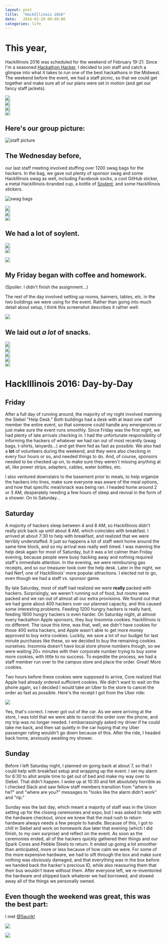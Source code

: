 ```yaml
---
layout: post
title:  "HackIllinois 2016"
date:   2016-03-20 00:40:00
categories: life
---
```


# This year,
HackIllinois 2016 was scheduled for the weekend of February 19-21.
Since I'm a seasoned [Hackathon Hacker](https://www.facebook.com/groups/hackathonhackers/), I decided to join staff and catch a glimpse into what it takes to run one of the best hackathons in the Midwest. The weekend before the event, we had a staff picnic, so that we could get together and make sure all of our plans were set in motion (and get our fancy staff jackets).

<div class="row">
	<div class="col-sm-6">
		<img src="/img/hackillinois2016/staff_picnic_1.jpg">
	</div>
	<div class="col-sm-6">
		<img src="/img/hackillinois2016/staff_picnic_2.jpg">
	</div>
</div>

<div class="row">
	<div class="col-sm-6">
		<img src="/img/hackillinois2016/staff_picnic_3.jpg">
	</div>
	<div class="col-sm-6">
		<img src="/img/hackillinois2016/staff_picnic_4.jpg">
	</div>
</div>

## Here's our group picture:

![staff picture](/img/hackillinois2016/hackillinois_staff_serious.jpg)

## The Wednesday before,
our last staff meeting involved stuffing over 1200 swag bags for the hackers. In the bag, we gave out plenty of sponsor swag and some HackIllinois swag as well, including Facebook socks, a cool GitHub sticker, a metal HackIllinois-branded cup, a bottle of [Soylent](http://www.soylent.com), and some HackIllinois stickers.

![swag bags](/img/hackillinois2016/swag_bags.png)

<div class="row">
	<div class="col-sm-6">
		<img src="/img/hackillinois2016/swag_bag_boxes.jpg">
	</div>
	<div class="col-sm-6">
		<img src="/img/hackillinois2016/swag_bag_packing_2.jpg">
	</div>
</div>

<div class="row">
	<div class="col-xs-12">
		<img src="/img/hackillinois2016/swag_bag_packing_3.jpg">
	</div>
</div>


## We had a lot of soylent.

<div class="row">
	<div class="col-sm-6">
		<img src="/img/hackillinois2016/soylent_packed_edit.jpg">
	</div>
	<div class="col-sm-6">
		<img src="/img/hackillinois2016/soylent_ready_edit.jpg">
	</div>
</div>


![](/img/hackillinois2016/start_with_coffee_hw.jpg)

## My Friday began with coffee and homework.
(Spoiler: I didn't finish the assignment...)


The rest of the day involved setting up rooms, banners, tables, etc. in the two buildings we were using for the event. Rather than going into much detail about setup, I think this screenshot describes it rather well:

![](/img/hackillinois2016/step_count.png)

## We laid out _a lot_ of snacks.

<div class="row">
	<div class="col-sm-6">
		<img src="/img/hackillinois2016/snacks.jpg">
	</div>
	<div class="col-sm-6">
		<img src="/img/hackillinois2016/more_snacks.jpg">
	</div>
</div>
<div class="row">
	<div class="col-xs-12">
		<img src="/img/hackillinois2016/HackIllinois_2016-Feb-19.jpg">
	</div>
</div>

<div class="row">
	<div class="col-sm-6">
		<img src="/img/hackillinois2016/company_mixing.jpg">
	</div>
	<div class="col-sm-6">
		<img src="/img/hackillinois2016/company_mixing_2.jpg">
	</div>
</div>

<div class="row text-center">
	<div class="col-xs-12">
		<h1><b>HackIllinois 2016:</b> Day-by-Day</h1>
	</div>
</div>

## Friday

After a full day of running around, the majority of my night involved manning the Siebel "Help Desk." Both buildings had a desk with at least one staff member the entire event, so that someone could handle any emergencies or just make sure the event runs smoothly. Since Friday was the first night, we had plenty of late arrivals checking in. I had the unfortunate responsibility of informing the hackers of whatever we had ran out of most recently (swag bags, t-shirts, lanyards...) and get them fed as fast as possible. We also had a **lot** of volunteers during the weekend, and they were also checking in every four hours or so, and needed things to do. And, of course, sponsors needed to be checked up on, to make sure they weren't missing anything at all, like power strips, adapters, cables, water bottles, etc.

I also ventured downstairs to the basement prior to meals, to help organize the hackers into lines, make sure everyone was aware of the meal options, and how that specific meal/snack was being ran. I headed home around 2 or 3 AM, desperately needing a few hours of sleep and revival in the form of a shower. On to Saturday...

## Saturday

A majority of hackers sleep between 4 and 8 AM, so HackIllinois didn't really pick back up until about 8 AM, which coincides with breakfast. I arrived at about 7:30 to help with breakfast, and realized that we were terribly understaffed. It just so happens a lot of staff went home around the same time block, and so my arrival was really well timed. I was manning the help desk again for most of Saturday, but it was a lot calmer than Friday evening, because people were busy hacking away and nothing required staff's immediate attention. In the evening, we were reimbursing gas receipts, and so our treasurer took over the help desk. Later in the night, we had Nerf, one of HackIllinois' more popular attractions. I elected not to go, even though we had a staff vs. sponsor game.

By late Saturday, most of staff had realized we were **really** packed with hackers. Surprisingly, we weren't running out of food, but rooms were packed and we ran out of almost all our extra provisions. We found out that we had gone about 400 hackers over our planned capacity, and this caused some interesting problems. Feeding 1200 hungry hackers is really hard, feeding 1600 hungry hackers is even harder. On Saturday night, at almost every hackathon Apple sponsors, they buy Insomnia cookies. HackIllinois is no different. The issue this time, was that, well, we didn't have cookies for those 400 extra hackers, and Apple wasn't able to get more money approved to buy extra cookies. Luckily, we save a lot of our budget for last minute purchases like these, so we decided to buy the remaining cookies ourselves. Insomnia doesn't have local store phone numbers though, so we were waiting 20+ minutes with their corporate number trying to buy some more cookies, with little to no success. To expedite the process, we had a staff member run over to the campus store and place the order. Great! More cookies.

Two hours before these cookies were supposed to arrive, Core realized that Apple had already ordered sufficient cookies. We didn't want to wait on the phone again, so I decided I would take an Uber to the store to cancel the order as fast as possible. Here's the receipt I got from the Uber ride:

![](/img/hackillinois2016/uber_circle.png)

Yes, that's correct. I never got out of the car. As we were arriving at the store, I was told that we were able to cancel the order over the phone, and my trip was no longer needed. I embarrassingly asked my driver if he could take me back, and then sat quietly in the car hoping that my Uber passenger rating wouldn't go down because of this. After the ride, I headed back home, anxiously awaiting my shower.

## Sunday

Before I left Saturday night, I planned on going back at about 7, so that I could help with breakfast setup and wrapping up the event. I set my alarm for 6:30 to allot ample time to get out of bed and make my way over to Siebel. That didn't happen. I woke up at 10:30 and felt absolutely horrible as I checked Slack and saw fellow staff members transition from "where is he?" and "where are you?" messages to "looks like the alarm didn't work" and "rip."

Sunday was the last day, which meant a majority of staff was in the Union setting up for the closing ceremonies and expo, but I was asked to help with the hardware checkout, since we knew that the mad rush to return hardware always needs a few people to handle. Because of this, I got to chill in Siebel and work on homework due later that evening (which I did finish, to my own surprise) and reflect on the event. As soon as the ceremonies ended, all of the hackers quickly gathered their things and our Spark Cores and Pebble Steels to return. It ended up going a lot smoother than anticipated, more or less because of how calm we were. For some of the more expensive hardware, we had to sift through the box and make sure nothing was obviously damaged, and that everything was in the box before we handed back the hacker's precious ID, while also reassuring them that their bus wouldn't leave without them. After everyone left, we re-inventoried the hardware and shipped back whatever we had borrowed, and stowed away all of the things we personally owned.

## Even though the weekend was great, this was the best part:

I met [@Saurik!](http://www.twitter.com/saurik)

![](/img/hackillinois2016/saurik.jpg)

![](/img/hackillinois2016/accepted_friend_request.jpg)
